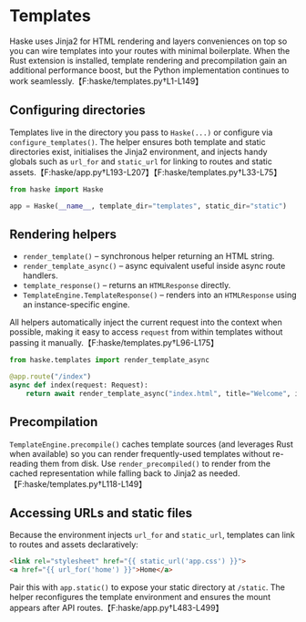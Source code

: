 # Templates

Haske uses Jinja2 for HTML rendering and layers conveniences on top so you can wire templates into your routes with minimal boilerplate. When the Rust extension is installed, template rendering and precompilation gain an additional performance boost, but the Python implementation continues to work seamlessly.【F:haske/templates.py†L1-L149】

## Configuring directories

Templates live in the directory you pass to `Haske(...)` or configure via `configure_templates()`. The helper ensures both template and static directories exist, initialises the Jinja2 environment, and injects handy globals such as `url_for` and `static_url` for linking to routes and static assets.【F:haske/app.py†L193-L207】【F:haske/templates.py†L33-L75】

```python
from haske import Haske

app = Haske(__name__, template_dir="templates", static_dir="static")
```

## Rendering helpers

- `render_template()` – synchronous helper returning an HTML string.
- `render_template_async()` – async equivalent useful inside async route handlers.
- `template_response()` – returns an `HTMLResponse` directly.
- `TemplateEngine.TemplateResponse()` – renders into an `HTMLResponse` using an instance-specific engine.

All helpers automatically inject the current request into the context when possible, making it easy to access `request` from within templates without passing it manually.【F:haske/templates.py†L96-L175】

```python
from haske.templates import render_template_async

@app.route("/index")
async def index(request: Request):
    return await render_template_async("index.html", title="Welcome", items=["Fast", "Flexible", "Rust-powered"])
```

## Precompilation

`TemplateEngine.precompile()` caches template sources (and leverages Rust when available) so you can render frequently-used templates without re-reading them from disk. Use `render_precompiled()` to render from the cached representation while falling back to Jinja2 as needed.【F:haske/templates.py†L118-L149】

## Accessing URLs and static files

Because the environment injects `url_for` and `static_url`, templates can link to routes and assets declaratively:

```html
<link rel="stylesheet" href="{{ static_url('app.css') }}">
<a href="{{ url_for('home') }}">Home</a>
```

Pair this with `app.static()` to expose your static directory at `/static`. The helper reconfigures the template environment and ensures the mount appears after API routes.【F:haske/app.py†L483-L499】
